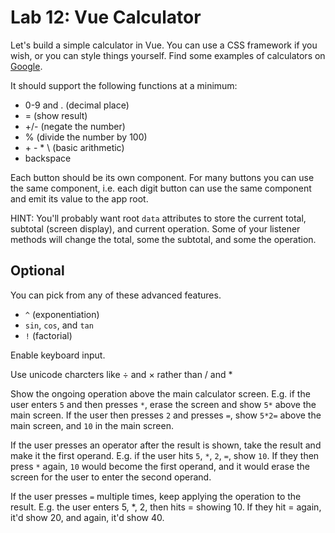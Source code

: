# Lab 12: Vue Calculator

Let's build a simple calculator in Vue. You can use a CSS framework if you wish, or you can style things yourself. Find some examples of calculators on [Google](https://www.google.com/search?q=calculator+screenshot&rlz=1C1CHBF_enUS752US752&source=lnms&tbm=isch&sa=X&ved=0ahUKEwie2JG15M3WAhUQ-mMKHUdsCnkQ_AUICigB&biw=1536&bih=772&dpr=1.25).

It should support the following functions at a minimum:

- 0-9 and . (decimal place)
- = (show result)
- +/- (negate the number)
- % (divide the number by 100)
- \+ \- \* \\ (basic arithmetic)
- backspace

Each button should be its own component. For many buttons you can use the same component, i.e. each digit button can use the same component and emit its value to the app root.

HINT: You'll probably want root `data` attributes to store the current total, subtotal (screen display), and current operation. Some of your listener methods will change the total, some the subtotal, and some the operation.

## Optional

You can pick from any of these advanced features.

- `^` (exponentiation)
- `sin`, `cos`, and `tan`
- `!` (factorial)

Enable keyboard input.

Use unicode charcters like ÷ and × rather than / and *

Show the ongoing operation above the main calculator screen. E.g. if the user enters `5` and then presses `*`, erase the screen and show `5*` above the main screen. If the user then presses `2` and presses `=`, show `5*2=` above the main screen, and `10` in the main screen.

If the user presses an operator after the result is shown, take the result and make it the first operand. E.g. if the user hits `5`, `*`, `2`, `=`, show `10`. If they then press `*` again, `10` would become the first operand, and it would erase the screen for the user to enter the second operand.

If the user presses `=` multiple times, keep applying the operation to the result. E.g. the user enters 5, *, 2, then hits = showing 10. If they hit = again, it'd show 20, and again, it'd show 40.
